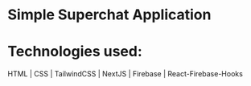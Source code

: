 # Simple Superchat Application

# Technologies used:

HTML | CSS | TailwindCSS | NextJS | Firebase | React-Firebase-Hooks
